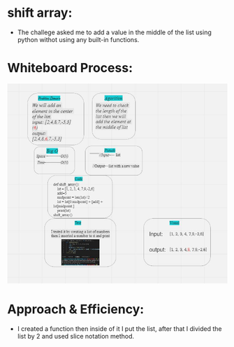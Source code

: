 # shift array:
- The challege asked me to add a value in the middle of the list using python withot using any built-in functions.

# Whiteboard Process:
 ![shift array](img/code-challenge2.JPG)

 # Approach & Efficiency:
 - I created a function then inside of it I put the list,
 after that I divided the list by 2 and used slice notation method.
